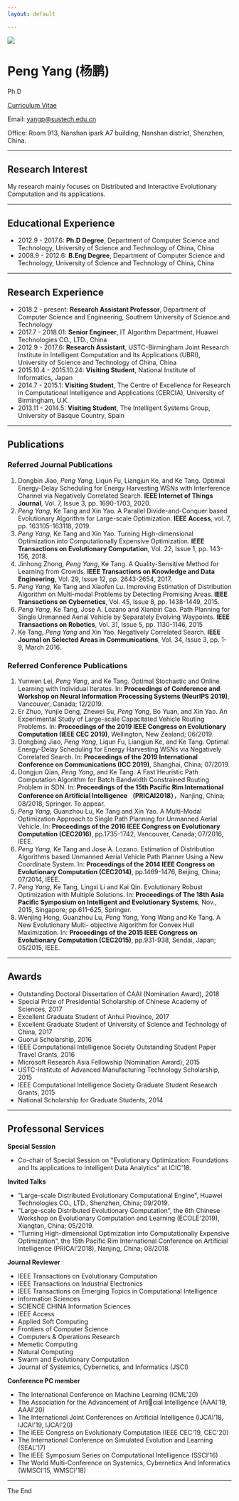 ```yaml
---
layout: default

---
```

<img class="profile-picture" src="pengyang.jpg">

# Peng Yang (杨鹏)

Ph.D

[Curriculum Vitae](PengYangCV.pdf)

Email: yangp@sustech.edu.cn

Office: Room 913, Nanshan ipark A7 building, Nanshan district, Shenzhen, China.

---

## Research Interest

My research mainly focuses on Distributed and Interactive Evolutionary Computation and its applications. 

---

## Educational Experience

* 2012.9 - 2017.6: **Ph.D Degree**, Department of Computer Science and Technology, University of Science and Technology of China, China
* 2008.9 - 2012.6: **B.Eng Degree**, Department of Computer Science and Technology, University of Science and Technology of China, China

---

## Research Experience

* 2018.2 - present: **Research Assistant Professor**, Department of Computer Science and Engineering, Southern University of Science and Technology
* 2017.7 - 2018.01: **Senior Engineer**, IT Algorithm Department, Huawei Technologies CO., LTD., China
* 2012.9 - 2017.6: **Research Assistant**, USTC-Birmingham Joint Research Institute in Intelligent Computation and Its Applications (UBRI), University of Science and Technology of China, China
* 2015.10.4 - 2015.10.24: **Visiting Student**, National Institute of Informatics, Japan
* 2014.7 - 2015.1: **Visiting Student**, The Centre of Excellence for Research in Computational Intelligence and Applications (CERCIA), University of Birmingham, U.K.
* 2013.11 - 2014.5: **Visiting Student**, The Intelligent Systems Group, University of Basque Country, Spain

---

## Publications
### Referred Journal Publications
1. Dongbin Jiao, *Peng Yang*, Liqun Fu, Liangjun Ke, and Ke Tang. Optimal Energy-Delay Scheduling for Energy Harvesting WSNs with Interference Channel via Negatively Correlated Search. **IEEE Internet of Things Journal**, Vol. 7, Issue 3, pp. 1690-1703, 2020.
2. *Peng Yang*, Ke Tang and Xin Yao. A Parallel Divide-and-Conquer based Evolutionary Algorithm for Large-scale Optimization. **IEEE Access**, vol. 7, pp. 163105-163118, 2019.
3. *Peng Yang*, Ke Tang and Xin Yao. Turning High-dimensional Optimization into Computationally Expensive Optimization. **IEEE Transactions on Evolutionary Computation**, Vol. 22, Issue 1, pp. 143-156, 2018. 
4. Jinhong Zhong, *Peng Yang*, Ke Tang. A Quality-Sensitive Method for Learning from Crowds. **IEEE Transactions on Knowledge and Data Engineering**, Vol. 29, Issue 12, pp. 2643-2654, 2017.
5. *Peng Yang*, Ke Tang and Xiaofen Lu. Improving Estimation of Distribution Algorithm on Multi-modal Problems by Detecting Promising Areas. **IEEE Transactions on Cybernetics**, Vol. 45, Issue 8, pp. 1438-1449, 2015.
6. *Peng Yang*, Ke Tang, Jose A. Lozano and Xianbin Cao. Path Planning for Single Unmanned Aerial Vehicle by Separately Evolving Waypoints. **IEEE Transactions on Robotics**, Vol. 31, Issue 5, pp. 1130-1146, 2015
7. Ke Tang, *Peng Yang* and Xin Yao. Negatively Correlated Search. **IEEE Journal on Selected Areas in Communications**, Vol. 34, Issue 3, pp. 1-9, March 2016. 

### Referred Conference Publications
1. Yunwen Lei, *Peng Yang*, and Ke Tang. Optimal Stochastic and Online Learning with Individual Iterates. In: **Proceedings of Conference and Workshop on Neural Information Processing Systems (NeurIPS 2019)**, Vancouver, Canada; 12/2019.
2. Er Zhuo, Yunjie Deng, Zhewei Su, *Peng Yang*, Bo Yuan, and Xin Yao. An Experimental Study of Large-scale Capacitated Vehicle Routing Problems. In: **Proceedings of the 2019 IEEE Congress on Evolutionary Computation (IEEE CEC 2019)**, Wellington, New Zealand; 06/2019.
3. Dongbing Jiao, *Peng Yang*, Liqun Fu, Liangjun Ke, and Ke Tang. Optimal Energy-Delay Scheduling for Energy Harvesting WSNs via Negatively Correlated Search. In: **Proceedings of the 2019 International Conference on Communications (ICC 2019)**, Shanghai, China; 07/2019.
4. Dongjun Qian, *Peng Yang*, and Ke Tang. A Fast Heuristic Path Computation Algorithm for Batch Bandwidth Constrained Routing Problem in SDN. In: **Proceedings of the 15th Pacific Rim International Conference on Artificial Intelligence （PRICAI2018）**，Nanjing, China; 08/2018, Springer. To appear.
5. *Peng Yang*, Guanzhou Lu, Ke Tang and Xin Yao. A Multi-Modal Optimization Approach to Single Path Planning for Unmanned Aerial Vehicle. In: **Proceedings of the 2016 IEEE Congress on Evolutionary Computation (CEC2016)**, pp.1735-1742, Vancouver, Canada; 07/2016, IEEE.
6. *Peng Yang*, Ke Tang and Jose A. Lozano. Estimation of Distribution Algorithms based Unmanned Aerial Vehicle Path Planner Using a New Coordinate System. In: **Proceedings of the 2014 IEEE Congress on Evolutionary Computation (CEC2014)**, pp.1469-1476, Beijing, China; 07/2014, IEEE.
7. *Peng Yang*, Ke Tang, Lingxi Li and Kai Qin. Evolutionary Robust Optimization with Multiple Solutions. In: **Proceedings of The 18th Asia Pacific Symposium on Intelligent and Evolutionary Systems**, Nov., 2015, Singapore; pp.611-625, Springer.
8. Wenjing Hong, Guanzhou Lu, *Peng Yang*, Yong Wang and Ke Tang. A New Evolutionary Multi- objective Algorithm for Convex Hull Maximization. In: **Proceedings of the 2015 IEEE Congress on Evolutionary Computation (CEC2015)**, pp.931-938, Sendai, Japan; 05/2015, IEEE.  

---

## Awards

* Outstanding Doctoral Dissertation of CAAI (Nomination Award), 2018
* Special Prize of Presidential Scholarship of Chinese Academy of Sciences, 2017
* Excellent Graduate Student of Anhui Province, 2017
* Excellent Graduate Student of University of Science and Technology of China, 2017
* Guorui Scholarship, 2016
* IEEE Computational Intelligence Society Outstanding Student Paper Travel Grants, 2016
* Microsoft Research Asia Fellowship (Nomination Award), 2015
* USTC-Institute of Advanced Manufacturing Technology Scholarship, 2015
* IEEE Computational Intelligence Society Graduate Student Research Grants, 2015
* National Scholarship for Graduate Students, 2014

---

## Professonal Services

**Special Session**
* Co-chair of Special Session on "Evolutionary Optimization: Foundations and Its applications to Intelligent Data Analytics" at ICIC'18.

**Invited Talks**
* "Large-scale Distributed Evolutionary Computational Engine", Huawei Technologies CO., LTD., Shenzhen, China; 09/2019.
* "Large-scale Distributed Evolutionary Computation", the 6th Chinese Workshop on Evolutionary Computation and Learning (ECOLE'2019), Xiangtan, China; 05/2019.
* "Turning High-dimensional Optimization into Computationally Expensive Optimization", the 15th Pacific Rim International Conference on Artificial Intelligence (PRICAI'2018), Nanjing, China; 08/2018.

**Journal Reviewer**
* IEEE Transactions on Evolutionary Computation
* IEEE Transactions on Industrial Electronics
* IEEE Transactions on Emerging Topics in Computational Intelligence
* Information Sciences
* SCIENCE CHINA Information Sciences
* IEEE Access
* Applied Soft Computing
* Frontiers of Computer Science
* Computers & Operations Research
* Memetic Computing
* Natural Computing
* Swarm and Evolutionary Computation
* Journal of Systemics, Cybernetics, and Informatics (JSCI)

**Conference PC member**
* The International Conference on Machine Learning (ICML'20)
* The Association for the Advancement of Articial Intelligence (AAAI'19, AAAI'20)
* The International Joint Conferences on Artificial Intelligence (IJCAI’18, IJCAI'19, IJCAI'20)
* The IEEE Congress on Evolutionary Computation (IEEE CEC'19, CEC'20)
* The International Conference on Simulated Evolution and Learning (SEAL'17)
* The IEEE Symposium Series on Computational Intelligence (SSCI’16)
* The World Multi-Conference on Systemics, Cybernetics And Informatics (WMSCI’15, WMSCI'18)

---
The End
